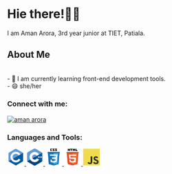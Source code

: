 
<h1>Hie there!👋🏻</h1>


I am Aman Arora, 3rd year junior at TIET, Patiala.
<!-- <p align="left"> <img src="https://komarev.com/ghpvc/?username=sheisaman&label=Profile%20views&color=0e75b6&style=flat" alt="sheisaman" /> </p> -->

<h2> About Me </h2>
<br>
- 🌱 I am currently learning front-end development tools.
<br>
- 😄 she/her
<br>


<h3 align="left">Connect with me:</h3>
<p align="left">
<!-- <a href="https://twitter.com/heartonsleeve02" target="blank"><img align="center" src="https://raw.githubusercontent.com/rahuldkjain/github-profile-readme-generator/master/src/images/icons/Social/twitter.svg" alt="heartonsleeve02" height="30" width="40" /></a> -->
<a href="https://linkedin.com/in/aman arora" target="blank"><img align="center" src="https://raw.githubusercontent.com/rahuldkjain/github-profile-readme-generator/master/src/images/icons/Social/linked-in-alt.svg" alt="aman arora" height="30" width="40" /></a>
<!-- <a href="https://www.leetcode.com/aman_arora" target="blank"><img align="center" src="https://raw.githubusercontent.com/rahuldkjain/github-profile-readme-generator/master/src/images/icons/Social/leet-code.svg" alt="aman_arora" height="30" width="40" /></a> -->
</p>

<h3 align="left">Languages and Tools:</h3>
<p align="left"> <a href="https://www.cprogramming.com/" target="_blank"> <img src="https://raw.githubusercontent.com/devicons/devicon/master/icons/c/c-original.svg" alt="c" width="40" height="40"/> </a> <a href="https://www.w3schools.com/cpp/" target="_blank"> <img src="https://raw.githubusercontent.com/devicons/devicon/master/icons/cplusplus/cplusplus-original.svg" alt="cplusplus" width="40" height="40"/> </a> <a href="https://www.w3schools.com/css/" target="_blank"> <img src="https://raw.githubusercontent.com/devicons/devicon/master/icons/css3/css3-original-wordmark.svg" alt="css3" width="40" height="40"/> </a> <a href="https://www.w3.org/html/" target="_blank"> <img src="https://raw.githubusercontent.com/devicons/devicon/master/icons/html5/html5-original-wordmark.svg" alt="html5" width="40" height="40"/> </a> <a href="https://developer.mozilla.org/en-US/docs/Web/JavaScript" target="_blank"> <img src="https://raw.githubusercontent.com/devicons/devicon/master/icons/javascript/javascript-original.svg" alt="javascript" width="40" height="40"/> </a> </p>
